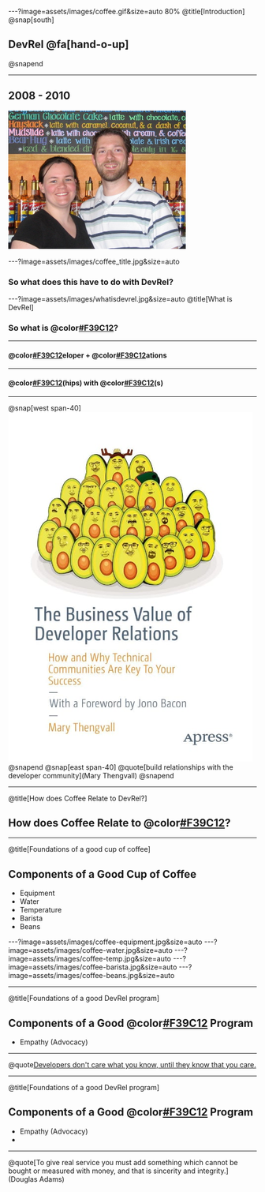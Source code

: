 ---?image=assets/images/coffee.gif&size=auto 80%
@title[Introduction]
@snap[south]
## DevRel @fa[hand-o-up]
@snapend

---
## 2008 - 2010
![crazy kids](assets/images/crazykids.jpg)

---?image=assets/images/coffee_title.jpg&size=auto
### So what does this have to do with DevRel?

---?image=assets/images/whatisdevrel.jpg&size=auto
@title[What is DevRel]
### So what is @color[#F39C12]("DevRel")?

---
#### @color[#F39C12](Dev)eloper + @color[#F39C12](Rel)ations

---
#### @color[#F39C12](Relations)(hips) with @color[#F39C12](Developer)(s)

---
@snap[west span-40]
![devrelbook](assets/images/devrel_book.jpg)
@snapend
@snap[east span-40]
@quote[build relationships with the developer community](Mary Thengvall)
@snapend

---
@title[How does Coffee Relate to DevRel?]
## How does Coffee Relate to @color[#F39C12](DevRel)?

---
@title[Foundations of a good cup of coffee]
## Components of a Good Cup of Coffee
- Equipment
- Water
- Temperature
- Barista
- Beans

---?image=assets/images/coffee-equipment.jpg&size=auto
---?image=assets/images/coffee-water.jpg&size=auto
---?image=assets/images/coffee-temp.jpg&size=auto
---?image=assets/images/coffee-barista.jpg&size=auto
---?image=assets/images/coffee-beans.jpg&size=auto


---
@title[Foundations of a good DevRel program]
## Components of a Good @color[#F39C12](DevRel) Program
- Empathy (Advocacy)


---
@quote[Developers don't care what you know, until they know that you care.](Me)

---
@title[Foundations of a good DevRel program]
## Components of a Good @color[#F39C12](DevRel) Program
- Empathy (Advocacy)
-

---
@quote[To give real service you must add something which cannot be bought or measured with money, and that is sincerity and integrity.](Douglas Adams)
